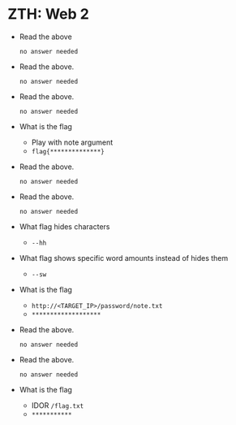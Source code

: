 # ZTH: Web 2

- Read the above

	  no answer needed

- Read the above.

	  no answer needed

- Read the above.

	  no answer needed

- What is the flag

	- Play with note argument
	- `flag{**************}`

- Read the above.

	  no answer needed

- Read the above.

	  no answer needed

- What flag hides characters

	- `--hh`

- What flag shows specific word amounts instead of hides them

	- `--sw`

- What is the flag

	- `http://<TARGET_IP>/password/note.txt`
	- `*******************`

- Read the above.

	  no answer needed

- Read the above.

	  no answer needed

- What is the flag

	- IDOR `/flag.txt`
	- `***********`


